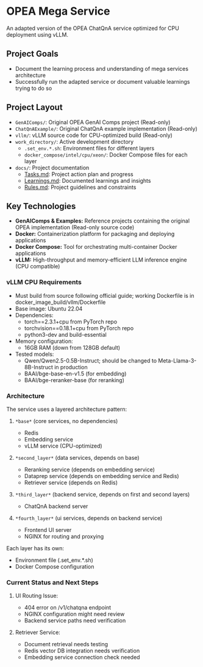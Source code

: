 # OPEA Mega Service

An adapted version of the OPEA ChatQnA service optimized for CPU deployment using vLLM.

## Project Goals
* Document the learning process and understanding of mega services architecture
* Successfully run the adapted service or document valuable learnings trying to do so

## Project Layout

*   `GenAIComps/`: Original OPEA GenAI Comps project (Read-only)
*   `ChatQnAExample/`: Original ChatQnA example implementation (Read-only)
*   `vllm/`: vLLM source code for CPU-optimized build (Read-only)
*   `work_directory/`: Active development directory
    - `.set_env.*.sh`: Environment files for different layers
    - `docker_compose/intel/cpu/xeon/`: Docker Compose files for each layer
*   `docs/`: Project documentation
    - [Tasks.md](docs/Tasks.md): Project action plan and progress
    - [Learnings.md](docs/Learnings.md): Documented learnings and insights
    - [Rules.md](docs/Rules.md): Project guidelines and constraints

## Key Technologies

* **GenAIComps & Examples:** Reference projects containing the original OPEA implementation (Read-only source code)
* **Docker:** Containerization platform for packaging and deploying applications
* **Docker Compose:** Tool for orchestrating multi-container Docker applications
* **vLLM:** High-throughput and memory-efficient LLM inference engine (CPU compatible)

### vLLM CPU Requirements
- Must build from source following official guide; working Dockerfile is in docker_image_build/vllm/Dockerfile
- Base image: Ubuntu 22.04
- Dependencies:
  - torch==2.3.1+cpu from PyTorch repo
  - torchvision==0.18.1+cpu from PyTorch repo
  - python3-dev and build-essential
- Memory configuration:
  - 16GB RAM (down from 128GB default)
- Tested models:
  - Qwen/Qwen2.5-0.5B-Instruct; should be changed to Meta-Llama-3-8B-Instruct in production
  - BAAI/bge-base-en-v1.5 (for embedding)
  - BAAI/bge-reranker-base (for reranking)

### Architecture
The service uses a layered architecture pattern:

1. `*base*` (core services, no dependencies)
   - Redis
   - Embedding service
   - vLLM service (CPU-optimized)

2. `*second_layer*` (data services, depends on base)
   - Reranking service (depends on embedding service)
   - Dataprep service (depends on embedding service and Redis)
   - Retriever service (depends on Redis)

3. `*third_layer*` (backend service, depends on first and second layers)
   - ChatQnA backend server

4. `*fourth_layer*` (ui services, depends on backend service)
   - Frontend UI server
   - NGINX for routing and proxying

Each layer has its own:
- Environment file (.set_env.*.sh)
- Docker Compose configuration

### Current Status and Next Steps

1. UI Routing Issue:
   - 404 error on /v1/chatqna endpoint
   - NGINX configuration might need review
   - Backend service paths need verification

2. Retriever Service:
   - Document retrieval needs testing
   - Redis vector DB integration needs verification
   - Embedding service connection check needed